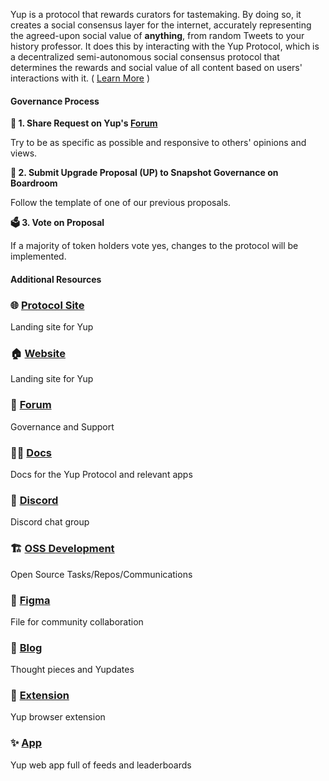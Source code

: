 Yup is a protocol that rewards curators for tastemaking. By doing so, it creates a social consensus layer for the internet, accurately representing the agreed-upon social value of **anything**, from random Tweets to your history professor. It does this by interacting with the Yup Protocol, which is a decentralized semi-autonomous social consensus protocol that determines the rewards and social value of all content based on users' interactions with it. ( [Learn More](https://github.com/Yup-io/yup_docs/tree/24938ac610bbd465109806ec69fb9e97054f2399/protocol.md) )

#### Governance Process

**💬  1. Share Request on Yup's [Forum](http://forum.yup.io)**

Try to be as specific as possible and responsive to others' opinions and views.

**📜  2. Submit Upgrade Proposal (UP) to Snapshot Governance on Boardroom**

Follow the template of one of our previous proposals.

**🗳️  3. Vote on Proposal**

If a majority of token holders vote yes, changes to the protocol will be implemented.

#### Additional Resources

### 🌐 [Protocol Site](http://yupprotocol.org)

Landing site for Yup

### 🏠 [Website](http://yup.io)

Landing site for Yup

### 💬 [Forum](http://forum.yup.io)

Governance and Support

### 👨‍🔬 [Docs](http://docs.yup.io)

Docs for the Yup Protocol and relevant apps

### 👾 [Discord](https://discord.gg/3W7em2b)

Discord chat group

### 🏗️ [OSS Development](https://www.notion.so/Yup-OS-Dev-11ee7b098b51473f83c143c430b02b1d)

Open Source Tasks/Repos/Communications

### 🎨 [Figma](https://www.figma.com/file/SqJ0DQF7LW3OM6RiKIyWEh/Yup-Brainstorm?node-id=0%3A1)

File for community collaboration

### 📰 [Blog](http://yup.mirror.xyz)

Thought pieces and Yupdates

### 🔌 [Extension](https://chrome.google.com/webstore/detail/yup-the-opinion-layer-of/nhmeoaahigiljjdkoagafdccikgojjoi)

Yup browser extension

### ✨ [App](http://app.yup.io)

Yup web app full of feeds and leaderboards
